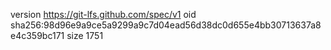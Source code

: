 version https://git-lfs.github.com/spec/v1
oid sha256:98d96e9a9ce5a9299a9c7d04ead56d38dc0d655e4bb30713637a8e4c359bc171
size 1751
